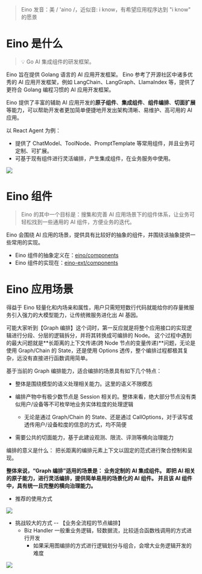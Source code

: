 
> Eino 发音：美 / 'aino /，近似音: i know，有希望应用程序达到 "i know" 的愿景

# Eino  是什么

> 💡
> Go AI 集成组件的研发框架。

Eino 旨在提供 Golang 语言的 AI 应用开发框架。 Eino 参考了开源社区中诸多优秀的 AI 应用开发框架，例如 LangChain、LangGraph、LlamaIndex 等，提供了更符合 Golang 编程习惯的 AI 应用开发框架。

Eino 提供了丰富的辅助 AI 应用开发的**原子组件**、**集成组件**、**组件编排**、**切面扩展**等能力，可以帮助开发者更加简单便捷地开发出架构清晰、易维护、高可用的 AI 应用。

以 React Agent 为例：

- 提供了 ChatModel、ToolNode、PromptTemplate 等常用组件，并且业务可定制、可扩展。
- 可基于现有组件进行灵活编排，产生集成组件，在业务服务中使用。

![](/img/eino/react_agent_graph.png)

# Eino 组件

> Eino 的其中一个目标是：搜集和完善 AI 应用场景下的组件体系，让业务可轻松找到一些通用的 AI 组件，方便业务的迭代。

Eino 会围绕 AI 应用的场景，提供具有比较好的抽象的组件，并围绕该抽象提供一些常用的实现。

- Eino 组件的抽象定义在：[eino/components](https://github.com/cloudwego/eino/tree/main/components)
- Eino 组件的实现在：[eino-ext/components](https://github.com/cloudwego/eino-ext/tree/main/components)

# Eino 应用场景

得益于 Eino 轻量化和内场亲和属性，用户只需短短数行代码就能给你的存量微服务引入强力的大模型能力，让传统微服务进化出 AI 基因。

可能大家听到【Graph 编排】这个词时，第一反应就是将整个应用接口的实现逻辑进行分段、分层的逻辑拆分，并将其转换成可编排的 Node。 这个过程中遇到的最大问题就是**长距离的上下文传递(跨 Node 节点的变量传递)**问题，无论是使用 Graph/Chain 的 State，还是使用 Options 透传，整个编排过程都极其复杂，远没有直接进行函数调用简单。

基于当前的 Graph 编排能力，适合编排的场景具有如下几个特点：

- 整体是围绕模型的语义处理相关能力。这里的语义不限模态
- 编排产物中有极少数节点是 Session 相关的。整体来看，绝大部分节点没有类似用户/设备等不可枚举地业务实体粒度的处理逻辑

  - 无论是通过 Graph/Chain 的 State、还是通过 CallOptions，对于读写或透传用户/设备粒度的信息的方式，均不简便
- 需要公共的切面能力，基于此建设观测、限流、评测等横向治理能力

编排的意义是什么： 把长距离的编排元素上下文以固定的范式进行聚合控制和呈现。

**整体来说，“Graph 编排”适用的场景是： 业务定制的 AI 集成组件。  ****即把 AI 相关的原子能力，进行灵活编排****，提供简单易用的场景化的 AI 组件。 并且该 AI 组件中，具有统一且完整的横向治理能力。**

- 推荐的使用方式

![](/img/eino/recommend_way_of_handler.png)

- 挑战较大的方式 -- 【业务全流程的节点编排】
  - Biz Handler 一般重业务逻辑，轻数据流，比较适合函数栈调用的方式进行开发
    - 如果采用图编排的方式进行逻辑划分与组合，会增大业务逻辑开发的难度

![](/img/eino/big_challenge_graph.png)
